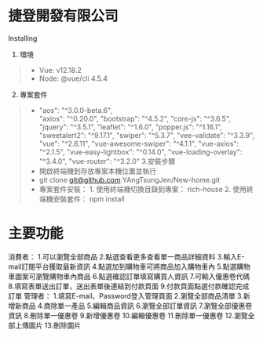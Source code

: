 
# 捷登開發有限公司

Installing

1. 環境
> - Vue: v12.18.2
> - Node: @vue/cli 4.5.4
2. 專案套件
> -   "aos": "^3.0.0-beta.6",<br>
    "axios": "^0.20.0",
    "bootstrap": "^4.5.2",
    "core-js": "^3.6.5",
    "jquery": "^3.5.1",
    "leaflet": "^1.6.0",
    "popper.js": "^1.16.1",
    "sweetalert2": "^9.17.1",
    "swiper": "^5.3.7",
    "vee-validate": "^3.3.9",
    "vue": "^2.6.11",
    "vue-awesome-swiper": "^4.1.1",
    "vue-axios": "^2.1.5",
    "vue-easy-lightbox": "^0.14.0",
    "vue-loading-overlay": "^3.4.0",
    "vue-router": "^3.2.0"
3.安裝步驟
> - 開啟終端機到存放專案本機位置並執行
> - git clone git@github.com:YAngTsungJen/New-home.git
> - 專案套件安裝：
    1. 使用終端機切換目錄到專案： rich-house
    2. 使用終端機安裝套件： npm install
 
# 主要功能
消費者：
1.可以瀏覽全部商品
2.點選查看更多查看單一商品詳細資料
3.輸入E-mail訂閱平台獲取最新資訊
4.點選加到購物車可將商品加入購物車內
5.點選購物車圖案可瀏覽購物車內商品
6.點選確認訂單填寫購買人資訊
7.可輸入優惠卷代碼
8.填寫表單送出訂單，送出表單後連結到付款頁面
9.付款頁面點選付款確認完成訂單
管理者：
1.填寫E-mail、Password登入管理頁面
2.瀏覽全部商品清單
3.新增新商品
4.商除單一產品
5.編輯商品資訊
6.瀏覽全部訂單資訊
7.瀏覽全部優惠卷資訊
8.刪除單一優惠卷
9.新增優惠卷
10.編輯優惠卷
11.刪除單一優惠卷
12.瀏覽全部上傳圖片
13.刪除圖片
